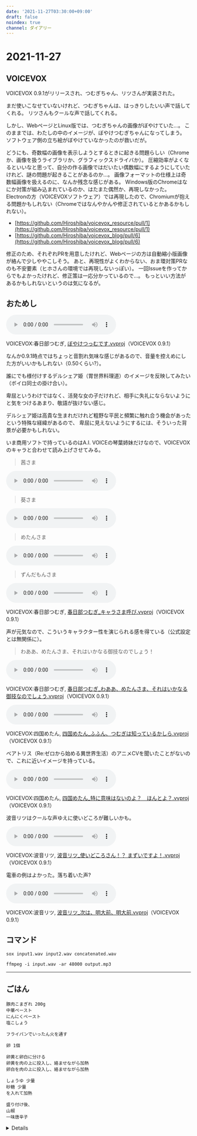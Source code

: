 ```yaml
---
date: '2021-11-27T03:30:00+09:00'
draft: false
noindex: true
channel: ダイアリー
---
```

# 2021-11-27

## VOICEVOX

VOICEVOX 0.9.1がリリースされ、つむぎちゃん、リツさんが実装された。

まだ使いこなせていないけれど、つむぎちゃんは、はっきりしたいい声で話してくれる。
リツさんもクールな声で話してくれる。

しかし、WebページとLinux版では、つむぎちゃんの画像がぼやけていた...。
このままでは、わたしの中のイメージが、ぼやけつむぎちゃんになってしまう。
ソフトウェア側の立ち絵がぼやけていなかったのが救いだが。

どうにも、奇数幅の画像を表示しようとするときに起きる問題らしい（Chromeか、画像を扱うライブラリか、グラフィックスドライバか）。
圧縮効率がよくなるといいなと思って、自分の作る画像ではだいたい偶数幅にするようにしていたけれど、謎の問題が起きることがあるのか...。
画像フォーマットの仕様上は奇数幅画像を扱えるのに、なんか残念な感じがある。
Windows版のChromeはなにか対策が組み込まれているのか、はたまた偶然か、再現しなかった。
Electronの方（VOICEVOXソフトウェア）では再現したので、Chromiumが抱える問題かもしれない（Chromeではなんやかんや修正されているとかあるかもしれない）。

- [https://github.com/Hiroshiba/voicevox_resource/pull/1](https://github.com/Hiroshiba/voicevox_resource/pull/1)
- [https://github.com/Hiroshiba/voicevox_blog/pull/6](https://github.com/Hiroshiba/voicevox_blog/pull/6)

修正のため、それぞれPRを用意したけれど、Webページの方は自動縮小版画像が絡んで少しややこしそう。
あと、再現性がよくわからない、おま環対策PRなのも不安要素（ヒホさんの環境では再現しないっぽい）。
一回Issueを作ってからでもよかったけれど、修正策は一応分かっているので...。
もっといい方法があるかもしれないというのは気になるが。

## おためし

<audio src="assets/ぼやけつっむです.mp3" controls></audio>

VOICEVOX:春日部つむぎ, <a href="assets/ぼやけつっむです.vvproj" download>ぼやけつっむです.vvproj</a>（VOICEVOX 0.9.1）

なんか0.9.1時点ではちょっと音割れ気味な感じがあるので、音量を控えめにした方がいいかもしれない（0.50くらい?）。

誰にでも様付けするデルシェア姫（胃世界料理道）のイメージを反映してみたい（ボイロ同士の掛け合い）。

卑屈というわけではなく、活発な女の子だけれど、相手に失礼にならないようにと気をつけるあまり、敬語が抜けない感じ。

デルシェア姫は高貴な生まれだけれど粗野な平民と頻繁に触れ合う機会があったという特殊な経緯があるので、
卑屈に見えないようにするには、そういった背景が必要かもしれない。

いま商用ソフトで持っているのはA.I. VOICEの琴葉姉妹だけなので、VOICEVOXのキャラと合わせて読み上げさせてみる。

> 茜さま

<audio src="assets/茜さま.mp3" controls></audio>

> 葵さま

<audio src="assets/葵さま.mp3" controls></audio>

> めたんさま

<audio src="assets/めたんさま.mp3" controls></audio>

> ずんだもんさま

<audio src="assets/ずんだもんさま.mp3" controls></audio>

VOICEVOX:春日部つむぎ, <a href="assets/春日部つむぎ_キャラさま呼び.vvproj" download>春日部つむぎ_キャラさま呼び.vvproj</a>（VOICEVOX 0.9.1）

声が元気なので、こういうキャラクター性を演じられる感を得ている（公式設定とは無関係に）。

> わああ、めたんさま、それはいかなる御技なのでしょう！

<audio src="assets/わああ、めたんさま、それはいかなる御技なのでしょう.mp3" controls></audio>

VOICEVOX:春日部つむぎ, <a href="assets/春日部つむぎ_わああ、めたんさま、それはいかなる御技なのでしょう.vvproj" download>春日部つむぎ_わああ、めたんさま、それはいかなる御技なのでしょう.vvproj</a>（VOICEVOX 0.9.1）

<audio src="assets/ふふん、つむぎは知っているかしら.mp3" controls></audio>

VOICEVOX:四国めたん, <a href="assets/四国めたん_ふふん、つむぎは知っているかしら.vvproj" download>四国めたん_ふふん、つむぎは知っているかしら.vvproj</a>（VOICEVOX 0.9.1）

ベアトリス（Re:ゼロから始める異世界生活）のアニメCVを聞いたことがないので、これに近いイメージを持っている。

<audio src="assets/四国めたん_特に意味はないのよ？　ほんとよ？.mp3" controls></audio>

VOICEVOX:四国めたん, <a href="assets/四国めたん_特に意味はないのよ？　ほんとよ？.vvproj" download>四国めたん_特に意味はないのよ？　ほんとよ？.vvproj</a>（VOICEVOX 0.9.1）

波音リツはクールな声ゆえに使いどころが難しいかも。

<audio src="assets/波音リツ_使いどころさん！？ まずいですよ！.mp3" controls></audio>

VOICEVOX:波音リツ, <a href="assets/波音リツ_使いどころさん！？ まずいですよ！.vvproj" download>波音リツ_使いどころさん！？ まずいですよ！.vvproj</a>（VOICEVOX 0.9.1）

電車の例はよかった。落ち着いた声?

<audio src="assets/波音リツ_次は、明大前、明大前.mp3" controls></audio>

VOICEVOX:波音リツ, <a href="assets/波音リツ_次は、明大前、明大前.vvproj" download>波音リツ_次は、明大前、明大前.vvproj</a>（VOICEVOX 0.9.1）

## コマンド

```shell
sox input1.wav input2.wav concatenated.wav

ffmpeg -i input.wav -ar 48000 output.mp3
```

---

## ごはん

```
豚肉こまぎれ 200g
中華ペースト
にんにくペースト
塩こしょう

フライパンでいったん火を通す

卵 1個

卵黄と卵白に分ける
卵黄を肉の上に投入し、絡ませながら加熱
卵白を肉の上に投入し、絡ませながら加熱

しょうゆ 少量
砂糖 少量
を入れて加熱

盛り付け後、
山椒
一味唐辛子
```

<details>
<img src="assets/grilled_meat.jpg" alt="grilled_meat" width="100px" />
</details>

